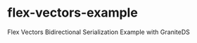 flex-vectors-example
====================

Flex Vectors Bidirectional Serialization Example with GraniteDS
